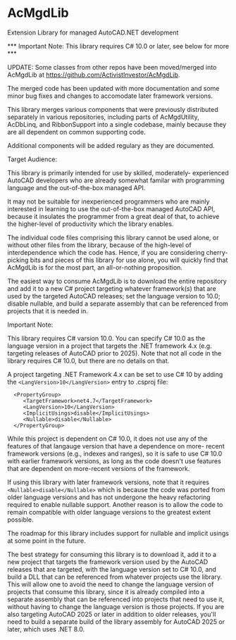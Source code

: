 # AcMgdLib
Extension Library for managed AutoCAD.NET development

*** Important Note: This library requires C# 10.0 or later, 
see below for more ***

UPDATE: Some classes from other repos have been moved/merged
into AcMgdLib at https://github.com/ActivistInvestor/AcMgdLib.

The merged code has been updated with more documentation
and some minor bug fixes and changes to accomodate later
framework versions.

This library merges various components that were previously distributed
separately in various repositories, including parts of AcMgdUtility, 
AcDbLinq, and RibbonSupport into a single codebase, mainly because they 
are all dependent on common supporting code.

Additional components will be added regulary as they are documented.

Target Audience:

This library is primarily intended for use by skilled, moderately-
experienced AutoCAD developers who are already somewhat familar 
with programming language and the out-of-the-box managed API.

It may not be suitable for inexperienced programmers who are 
mainly interested in learning to use the out-of-the-box managed
AutoCAD API, because it insulates the programmer from a great
deal of that, to achieve the higher-level of productivity which
the library enables.

The individual code files comprising this library cannot be used
alone, or without other files from the library, because of the
high-level of interdependence which the code has. Hence, if you
are considering cherry-picking bits and pieces of this library
for use alone, you will quickly find that AcMgdLib is for the 
most part, an all-or-nothing proposition.  

The easiest way to consume AcMgdLib is to download the entire
repository and add it to a new C# project targeting whatever
framework(s) that are used by the targeted AutoCAD releases;
set the language version to 10.0; disable nullable, and build
a separate assembly that can be referenced from projects that
it is needed in.

Important Note:

This library requires C# varsion 10.0. You can specify C# 10.0 as the
language version in a project that targets the .NET framework 4.x (e.g.
targeting releases of AutoCAD prior to 2025). Note that not all code in
the library requires C# 10.0, but there are no details on that.

A project targeting .NET Framework 4.x can be set to use C# 10 by
adding the `<LangVersion>10</LangVersion>` entry to .csproj file:

```
  <PropertyGroup>
     <TargetFramework>net4.7</TargetFramework>
     <LangVersion>10</LangVersion>
     <ImplicitUsings>disable</ImplicitUsings>
     <Nullable>disable</Nullable>
  </PropertyGroup>
```
While this project is dependent on C# 10.0, it does not use any of
the features of that langauge version that have a dependence on more-
recent framework versions (e.g., indexes and ranges), so it is safe
to use C# 10.0 with earlier framework versions, as long as the code
doesn't use features that are dependent on more-recent versions of
the framework.

If using this library with later framework versions, note that it 
requires `<Nullable>disable</Nullable>` which is because the code was
ported from older language versions and has not undergone the heavy
refactoring required to enable nullable support. Another reason is
to allow the code to remain compatible with older language versions
to the greatest extent possible. 

The roadmap for this library includes support for nullable and 
implicit usings at some point in the future.

The best strategy for consuming this library is to download it, add
it to a new project that targets the framework version used by the
AutoCAD releases that are targeted, with the language version set to
C# 10.0, and build a DLL that can be referenced from whatever projects
use the library. This will allow one to avoid the need to change the
language version of projects that consume this library, since it is
already compiled into a separate assembly that can be referenced into
projects that need to use it, without having to change the language
version is those projects. If you are also targeting AutoCAD 2025 or 
later in addition to older releases, you'll need to build a separate 
build of the library assembly for AutoCAD 2025 or later, which uses
.NET 8.0.
